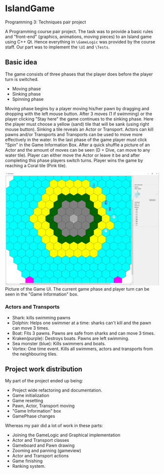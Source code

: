 # IslandGame
Programming 3: Techniques pair project

A Programming course pair project. The task was to provide a basic rules and "front-end" (graphics, animations, moving pieces) 
to an Island game using C++ Qt. Hence everything in `\GameLogic` was provided by the course staff. Our part was to implement the
`\UI` and `\Tests`.

## Basic idea
The game consists of three phases that the player does before the player turn is switched.
- Moving phase
- Sinking phase
- Spinning phase

Moving phase begins by a player moving his/her pawn by dragging and dropping with the left mouse button. After 3 moves (1 if swimming) or the player clicking "Stay here" the game continues to the sinking phase. Here the player must choose a yellow (sand) tile that will be sank (using right mouse button). Sinking a tile reveals an Actor or Transport. Actors can kill pawns and/or Transports and Transports can be used to move more effectively in the water. In the last phase of the game player must click "Spin" in the Game Information Box. After a quick shuffle a picture of an Actor and the amount of moves can be seen (D = Dive, can move to any water tile). Player can either move the Actor or leave it be and after completing this phase players switch turns. Player wins the game by reaching a Coral tile (Pink tile).

![](ui_picture.png)
Picture of the Game UI. The current game phase and player turn can be seen in the "Game Information" box. 

### Actors and Transports
- Shark: kills swimming pawns
- Dolphin: Helps one swimmer at a time: sharks can't kill and the pawn can move 3 times.
- Boat: Fits 3 pawns. Pawns are safe from sharks and can move 3 times.
- Kraken(purple): Destroys boats. Pawns are left swimming.
- Sea monster (blue): Kills swimmers and boats.
- Vortex: One time event. Kills all swimmers, actors and transports from the neighbouring tiles.

## Project work distribution
My part of the project ended up being:
- Project wide refactoring and documentation.
- Game initialization
- Game resetting
- Pawn, Actor, Transport moving
- "Game Information" box
- GamePhase changes

Whereas my pair did a lot of work in these parts:
- Joining the GameLogic and Graphical implementation
- Actor and Transport classes 
- Gameboard and Pawn drawing 
- Zooming and panning (gameview) 
- Actor and Transport actions
- Game finishing
- Ranking system.

